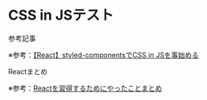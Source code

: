 # CSS in JSテスト

参考記事

※参考：[【React】styled-componentsでCSS in JSを事始める](https://www.i-ryo.com/entry/2020/12/16/052128)

Reactまとめ

※参考：[Reactを習得するためにやったことまとめ](https://qiita.com/i-ryo/items/1573b71313e1b3660c04)